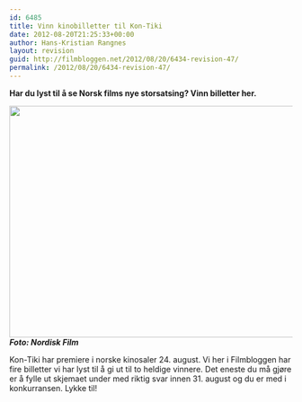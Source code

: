 ```yaml
---
id: 6485
title: Vinn kinobilletter til Kon-Tiki
date: 2012-08-20T21:25:33+00:00
author: Hans-Kristian Rangnes
layout: revision
guid: http://filmbloggen.net/2012/08/20/6434-revision-47/
permalink: /2012/08/20/6434-revision-47/
---
```

**Har du lyst til å se Norsk films nye storsatsing? Vinn billetter her.**<!--more-->

  
<a href="http://filmbloggen.net/?attachment_id=6435" rel="attachment wp-att-6435"><img class="alignnone size-large wp-image-6435" src="http://filmbloggen.net/wp-content/uploads//2012/08/kontiki-620x413.jpg" alt="" width="620" height="413" /></a>  
**_Foto: Nordisk Film_**

Kon-Tiki har premiere i norske kinosaler 24. august. Vi her i Filmbloggen har fire billetter vi har lyst til å gi ut til to heldige vinnere. Det eneste du må gjøre er å fylle ut skjemaet under med riktig svar innen 31. august og du er med i konkurransen. Lykke til!